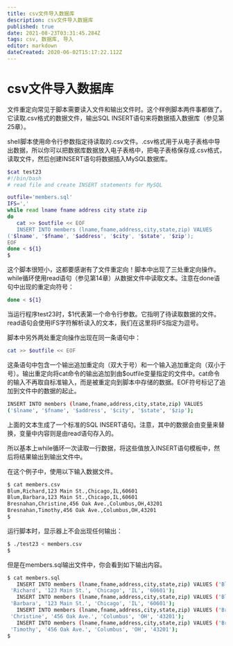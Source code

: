```yaml
---
title: csv文件导入数据库
description: csv文件导入数据库
published: true
date: 2021-08-23T03:31:45.284Z
tags: csv, 数据库, 导入
editor: markdown
dateCreated: 2020-06-02T15:17:22.112Z
---
```


# csv文件导入数据库	
文件重定向常见于脚本需要读入文件和输出文件时。这个样例脚本两件事都做了。它读取.csv格式的数据文件，输出SQL INSERT语句来将数据插入数据库（参见第25章）。

shell脚本使用命令行参数指定待读取的.csv文件。.csv格式用于从电子表格中导出数据，所以你可以把数据库数据放入电子表格中，把电子表格保存成.csv格式，读取文件，然后创建INSERT语句将数据插入MySQL数据库。
```bash
$cat test23
#!/bin/bash
# read file and create INSERT statements for MySQL

outfile='members.sql'
IFS=','
while read lname fname address city state zip
do
   cat >> $outfile << EOF
   INSERT INTO members (lname,fname,address,city,state,zip) VALUES
('$lname', '$fname', '$address', '$city', '$state', '$zip');
EOF
done < ${1}
$
```
这个脚本很短小，这都要感谢有了文件重定向！脚本中出现了三处重定向操作。while循环使用read语句（参见第14章）从数据文件中读取文本。注意在done语句中出现的重定向符号：
```bash
done < ${1}
```
当运行程序test23时，$1代表第一个命令行参数。它指明了待读取数据的文件。read语句会使用IFS字符解析读入的文本，我们在这里将IFS指定为逗号。

脚本中另外两处重定向操作出现在同一条语句中：
```bash
cat >> $outfile << EOF
```
这条语句中包含一个输出追加重定向（双大于号）和一个输入追加重定向（双小于号）。输出重定向将cat命令的输出追加到由$outfile变量指定的文件中。cat命令的输入不再取自标准输入，而是被重定向到脚本中存储的数据。EOF符号标记了追加到文件中的数据的起止。
```bash
INSERT INTO members (lname,fname,address,city,state,zip) VALUES
('$lname', '$fname', '$address', '$city', '$state', '$zip');
```
上面的文本生成了一个标准的SQL INSERT语句。注意，其中的数据会由变量来替换，变量中内容则是由read语句存入的。

所以基本上while循环一次读取一行数据，将这些值放入INSERT语句模板中，然后将结果输出到输出文件中。

在这个例子中，使用以下输入数据文件。
```bash
$ cat members.csv
Blum,Richard,123 Main St.,Chicago,IL,60601
Blum,Barbara,123 Main St.,Chicago,IL,60601
Bresnahan,Christine,456 Oak Ave.,Columbus,OH,43201
Bresnahan,Timothy,456 Oak Ave.,Columbus,OH,43201
$
```
运行脚本时，显示器上不会出现任何输出：
```bash
$ ./test23 < members.csv
$
```
但是在members.sql输出文件中，你会看到如下输出内容。
```bash
$ cat members.sql
   INSERT INTO members (lname,fname,address,city,state,zip) VALUES ('Blum',
 'Richard', '123 Main St.', 'Chicago', 'IL', '60601');
   INSERT INTO members (lname,fname,address,city,state,zip) VALUES ('Blum',
 'Barbara', '123 Main St.', 'Chicago', 'IL', '60601');
   INSERT INTO members (lname,fname,address,city,state,zip) VALUES ('Bresnahan',
 'Christine', '456 Oak Ave.', 'Columbus', 'OH', '43201');
   INSERT INTO members (lname,fname,address,city,state,zip) VALUES ('Bresnahan',
 'Timothy', '456 Oak Ave.', 'Columbus', 'OH', '43201');
$
```